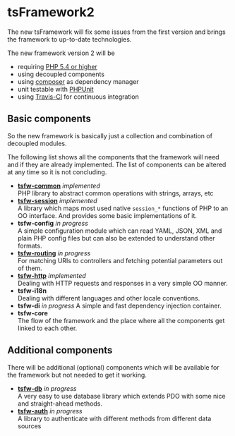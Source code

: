 tsFramework2
============

The new tsFramework will fix some issues from the first version and brings the framework to up-to-date technologies.

The new framework version 2 will be

* requiring [PHP 5.4 or higher](http://php.net/manual/de/migration54.php)
* using decoupled components
* using [composer](https://getcomposer.org/) as dependency manager
* unit testable with [PHPUnit](http://phpunit.de/)
* using [Travis-CI](https://travis-ci.org/) for continuous integration

## Basic components
So the new framework is basically just a collection and combination of decoupled modules.

The following list shows all the components that the framework will need and if they are already implemented. The list
of components can be altered at any time so it is not concluding.

* **[tsfw-common](https://github.com/TiMESPLiNTER/tsfw-common)** *implemented*  
PHP library to abstract common operations with strings, arrays, etc
* **[tsfw-session](https://github.com/TiMESPLiNTER/tsfw-session)** *implemented*  
A library which maps most used native `session_*` functions of PHP to an OO interface. And provides some basic implementations of it.
* **tsfw-config** *in progress*  
A simple configuration module which can read YAML, JSON, XML and plain PHP config files but can also be extended to understand other formats.
* **[tsfw-routing](https://github.com/TiMESPLiNTER/tsfw-routing)** *in progress*  
For matching URIs to controllers and fetching potential parameters out of them.
* **[tsfw-http](https://github.com/TiMESPLiNTER/tsfw-http)** *implemented*    
Dealing with HTTP requests and responses in a very simple OO manner.
* **tsfw-i18n**  
Dealing with different languages and other locale conventions.
* **tsfw-di** *in progress*
A simple and fast dependency injection container.
* **tsfw-core**  
The flow of the framework and the place where all the components get linked to each other.

## Additional components

There will be additional (optional) components which will be available for the framework but not needed to get it working.

* **[tsfw-db](https://github.com/TiMESPLiNTER/tsfw-db)** *in progress*  
A very easy to use database library which extends PDO with some nice and straight-ahead methods.
* **[tsfw-auth](https://github.com/TiMESPLiNTER/tsfw-auth)** *in progress*  
A library to authenticate with different methods from different data sources